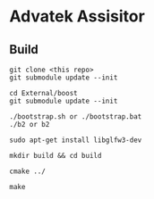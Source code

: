 # Advatek Assisitor

## Build
    
    git clone <this repo>
    git submodule update --init
    
    cd External/boost
    git submodule update --init

    ./bootstrap.sh or ./bootstrap.bat
    ./b2 or b2
    
    sudo apt-get install libglfw3-dev
    
    mkdir build && cd build
    
    cmake ../
    
    make

